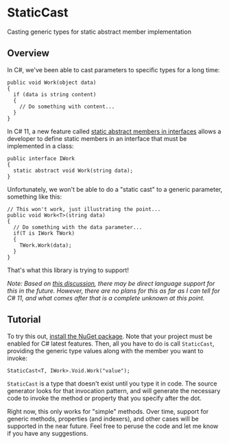 # StaticCast

Casting generic types for static abstract member implementation

## Overview

In C#, we've been able to cast parameters to specific types for a long time:

```
public void Work(object data)
{
  if (data is string content)
  {
    // Do something with content...
  }
}
```

In C# 11, a new feature called [static abstract members in interfaces](https://github.com/dotnet/csharplang/issues/4436) allows a developer to define static members in an interface that must be implemented in a class:

```
public interface IWork
{
  static abstract void Work(string data);
}
```

Unfortunately, we won't be able to do a "static cast" to a generic parameter, something like this:

```
// This won't work, just illustrating the point...
public void Work<T>(string data)
{
  // Do something with the data parameter...
  if(T is IWork TWork)
  {
    TWork.Work(data);
  }
}
```

That's what this library is trying to support!

*Note: Based on [this discussion](https://discord.com/channels/732297728826277939/732297994699014164/964243603687866378), there may be direct language support for this in the future. However, there are no plans for this as far as I can tell for C# 11, and what comes after that is a complete unknown at this point.*

## Tutorial

To try this out, [install the NuGet package](https://www.nuget.org/packages/StaticCast). Note that your project must be enabled for C# latest features. Then, all you have to do is call `StaticCast`, providing the generic type values along with the member you want to invoke:

```
StaticCast<T, IWork>.Void.Work("value");
```

`StaticCast` is a type that doesn't exist until you type it in code. The source generator looks for that invocation pattern, and will generate the necessary code to invoke the method or property that you specify after the dot.

Right now, this only works for "simple" methods. Over time, support for generic methods, properties (and indexers), and other cases will be supported in the near future. Feel free to peruse the code and let me know if you have any suggestions.